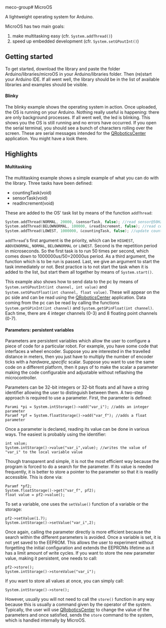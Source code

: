 meco-group# MicroOS

A lightweight operating system for Arduino.

MicroOS has two main goals:
1. make multitasking easy (cfr. `System.addThread()`)
2. speed up embedded development (cfr. `System.setGPoutInt()`)

## Getting started

To get started, download the library and paste the folder Arduino/libraries/microOS in your Arduino/libraries folder. Then (re)start your Arduino IDE. If all went well, the library should be in the list of available libraries and examples should be visible.

#### Blinky
The blinky example shows the operating system in action. Once uploaded, the OS is running on your Arduino. Nothing really useful is happening: there are only background processes. If all went well, the led is blinking. This shows you the OS is still running and no errors have occurred. If you open the serial terminal, you should see a bunch of characters rolling over the screen. These are serial messages intended for the [QRoboticsCenter](https://github.com/meco-group/QRoboticsCenter) application. You might have a look there.

## Highlights

#### Multitasking
The multitasking example shows a simple example of what you can do with the library. Three tasks have been defined:
* countingTask(void)
* sensorTask(void)
* readIncrement(void)

These are added to the OS' task list by means of the function `addThread`:
```C++
System.addThread(NORMAL, 20000, &sensorTask, false); //read sensor@50Hz
System.addThread(BELOWNORMAL, 100000, &readIncrement, false); //read command@10Hz
System.addThread(LOWEST, 1000000, &countingTask, false); //update counter@1Hz
```

`addThread`'s first argument is the priority, which can be `HIGHEST`, `ABOVENORMAL`, `NORMAL`, `BELOWNORMAL` or `LOWEST`. Second is the repetition period in microseconds. So the first task is to run 50 times per second, which comes down to 1000000us/50=20000us period. As a third argument, the function which is to be run is passed. Last, we give an argument to start the task immediately or not. Best practice is to not start the task when it is added to the list, but start them all together by means of `System.start()`.

This example also shows how to send data to the pc by means of `System.setGPoutInt(int channel, int value)` and `System.setGPoutFloat(int channel, float value)`. These will appear on the pc side and can be read using the [QRoboticsCenter](https://github.com/meco-group/QRoboticsCenter) application. Data coming from the pc can be read by calling the functions `System.getGPinInt(int channel)` and `System.getGPinFloat(int channel)`. Each time, there are 4 integer channels (0-3) and 8 floating point channels (0-7).

#### Parameters: persistent variables
Parameters are persistent variables which allow the user to configure a piece of code for a particular robot. For example, you have some code that interfaces a wheel encoder. Suppose you are interested in the travelled distance in meters, then you just have to multiply the number of encoder ticks with a _hardware_specific_ scalar. Suppose you want to use the same code on a different platform, then it pays of to make the scalar a parameter making the code configurable and adjustable without reflashing the microcontroller.

Parameters can be 32-bit integers or 32-bit floats and all have a string identifier allowing the user to distinguish between them. A two-step approach is required to use a parameter. First, the parameter is defined:
```
Parami *pi = System.intStorage()->add("var_i"); //adds an integer parameter
Paramf *pf = System.floatStorage()->add("var_f"); //adds a float parameter
```
Once a parameter is declared, reading its value can be done in various ways. The easiest is probably using the identifier:
```
int value;
System.intStorage()->value("var_i",value); //writes the value of "var_i" to the local variable value
```
Though transparent and simple, it is not the most efficient way because the program is forced to do a search for the parameter. If its value is needed frequently, it is better to store a pointer to the parameter so that it is readily accessible. This is done via:
```
Paramf *pf2;
System.floatStorage()->get("var_f", pf2);
float value = pf2->value();
```
To set a variable, one uses the `setValue()` function of a variable or the storage:
```
pf2->setValue(1.7);
System.intStorage()->setValue("var_i",2);
```
Once again, calling the parameter directly is more efficient because the search within the different parameters is avoided.
Once a variable is set, it is not yet saved to the EEPROM. This allows the user to experiment without forgetting the initial configuration and extends the EEPROMs lifetime as it has a limit amount of write cycles. If you want to store the new parameter value, making it persistent, one needs to call:
```
pf2->store();
System.intStorage()->storeValue("var_i");
```
If you want to store all values at once, you can simply call:
```
System.intStorage()->store();
```
However, usually you will not need to call the `store()` function in any way because this is usually a command given by the operator of the system. Typically, the user will use [QRoboticsCenter](https://github.com/meco-group/QRoboticsCenter) to change the value of the parameters and once satisfied, sends the `store` command to the system, which is handled internally by MicroOS.
